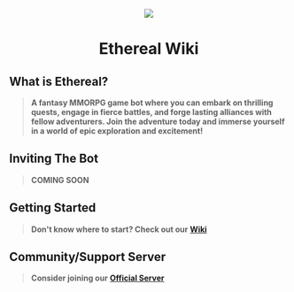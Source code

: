 <p align="center"> <img src="https://github.com/AshTheDeveloper/Ethereal/assets/97385822/175f3ebf-1f0d-4f81-be71-37672980d35a/ae42c667bba11244fd1a2f59e63605a0.jpg"> </p>
<h1 align="center">Ethereal Wiki</h1>


## What is Ethereal?
> **A fantasy MMORPG game bot where you can embark on thrilling quests, engage in fierce battles, and forge lasting alliances with fellow adventurers. Join the adventure today and immerse yourself in a world of epic exploration and excitement!**

## Inviting The Bot
> **COMING SOON**

## Getting Started
> **Don't know where to start? Check out our** [**Wiki**](./Wiki/readme.md)

## Community/Support Server
> **Consider joining our** [**Official Server**](https://discord.gg/eekqdaZhCj)

